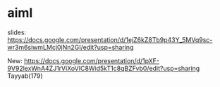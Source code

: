 # aiml


slides:
https://docs.google.com/presentation/d/1ejZ6kZ8Tb9p43Y_5MVq9sc-wr3m6siwmLMcj0jNn2GI/edit?usp=sharing

New:
https://docs.google.com/presentation/d/1pXF-9V92lexWnA4ZJ1rViXoVIC8Wid5kT1c8qBZFvb0/edit?usp=sharing
Tayyab(179)
